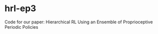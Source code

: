 # hrl-ep3
Code for our paper: Hierarchical RL Using an Ensemble of Proprioceptive Periodic Policies
